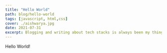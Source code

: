 ```yaml
---
title: "Hello World"
path: blog/hello-world
tags: [javascript, html,css]
cover: ./aishwarya.jpg
date: 2021-07-31
excerpt: Blogging and writing about tech stacks is always been my thing. I like to experiment with different technologies and write my views on them. Web technologies has always been my passion. Check my blog for codebits on various web technologies.
---
```


Hello World! 